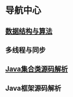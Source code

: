 # 导航中心

## [数据结构与算法](http://blog.zhoulychn.com/algorithm/center.html)

## 多线程与同步

## [Java集合类源码解析](http://blog.zhoulychn.com/JavaSE/center.html)

## Java框架源码解析

